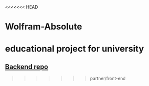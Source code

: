 <<<<<<< HEAD
# Wolfram-Absolute
educational project for university
=======
## [Backend repo](https://github.com/SoTokcuk/WolframAbsoluteBackend/tree/dev) 
>>>>>>> partner/front-end
